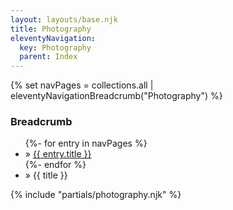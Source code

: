 ```yaml
---
layout: layouts/base.njk
title: Photography
eleventyNavigation:
  key: Photography
  parent: Index
---
```

{% set navPages = collections.all | eleventyNavigationBreadcrumb("Photography") %}
<div class="breadcrumb">
    <h3 class="visually-hidden">Breadcrumb</h3>
	<ul class="nav">
            {%- for entry in navPages %}
		<li class="nav-item"{% if entry.url == page.url %} class="active-breadcrumb"{% endif %}> » <a href="{{ entry.url }}">{{ entry.title }}</a></li>
  	    	{%- endfor %}
	    <li class="nav-item"><active-breadcrumb>» {{ title }}</active-breadcrumb></li>
	</ul>
</div>
<div class="container">
    {% include "partials/photography.njk" %}
</div>